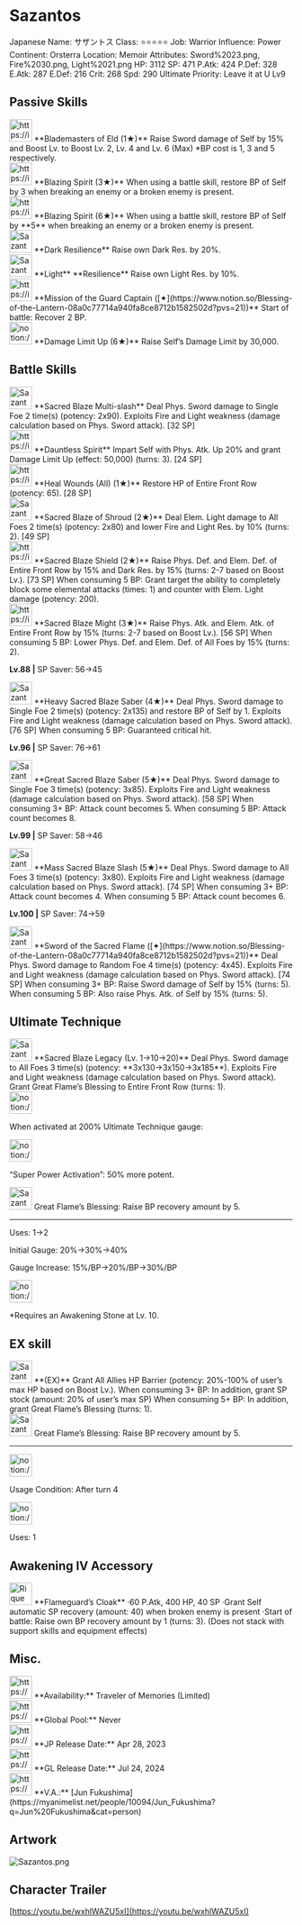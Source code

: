 # Sazantos

Japanese Name: サザントス
Class: ⭐️⭐️⭐️⭐️⭐️
Job: Warrior
Influence: Power
Continent: Orsterra
Location: Memoir
Attributes: Sword%2023.png, Fire%2030.png, Light%2021.png
HP: 3112
SP: 471
P.Atk: 424
P.Def: 328
E.Atk: 287
E.Def: 216
Crit: 268
Spd: 290
Ultimate Priority: Leave it at U Lv9

## Passive Skills

<aside>
<img src="https://img.game8.jp/6930266/9ef4013c2fd6d1186affdaf752e9e693.png/show" alt="https://img.game8.jp/6930266/9ef4013c2fd6d1186affdaf752e9e693.png/show" width="40px" /> **Blademasters of Eld (1★)**
Raise Sword damage of Self by 15% and Boost Lv. to Boost Lv. 2, Lv. 4 and Lv. 6 (Max)
*BP cost is 1, 3 and 5 respectively.

</aside>

<aside>
<img src="https://img.game8.jp/6930245/12bd23b54944d9ffb9fcef8b04c3ee5f.png/show" alt="https://img.game8.jp/6930245/12bd23b54944d9ffb9fcef8b04c3ee5f.png/show" width="40px" /> **Blazing Spirit (3★)**
When using a battle skill, restore BP of Self by 3 when breaking an enemy or a broken enemy is present.

<aside>
<img src="https://img.game8.jp/6930245/12bd23b54944d9ffb9fcef8b04c3ee5f.png/show" alt="https://img.game8.jp/6930245/12bd23b54944d9ffb9fcef8b04c3ee5f.png/show" width="40px" /> **Blazing Spirit (6★)**
When using a battle skill, restore BP of Self by **5** when breaking an enemy or a broken enemy is present.

</aside>

</aside>

<aside>
<img src="Sazantos%20a84bb990a2964b3c8a4bdcc48cbd0e45/Dark_Resilience.png" alt="Sazantos%20a84bb990a2964b3c8a4bdcc48cbd0e45/Dark_Resilience.png" width="40px" /> **Dark Resilience**
Raise own Dark Res. by 20%.

</aside>

<aside>
<img src="Sazantos%20a84bb990a2964b3c8a4bdcc48cbd0e45/Light_Resilience.png" alt="Sazantos%20a84bb990a2964b3c8a4bdcc48cbd0e45/Light_Resilience.png" width="40px" /> **Light** **Resilience**
Raise own Light Res. by 10%.

</aside>

<aside>
<img src="https://img.game8.jp/6930245/12bd23b54944d9ffb9fcef8b04c3ee5f.png/show" alt="https://img.game8.jp/6930245/12bd23b54944d9ffb9fcef8b04c3ee5f.png/show" width="40px" /> **Mission of the Guard Captain ([✦](https://www.notion.so/Blessing-of-the-Lantern-08a0c77714a940fa8ce8712b1582502d?pvs=21))**
Start of battle: Recover 2 BP.

</aside>

<aside>
<img src="notion://custom_emoji/2482af5e-3bb7-4af8-a110-df4150e44521/17debbc6-5396-80a6-933a-007af3a7f551" alt="notion://custom_emoji/2482af5e-3bb7-4af8-a110-df4150e44521/17debbc6-5396-80a6-933a-007af3a7f551" width="40px" /> **Damage Limit Up (6★)**
Raise Self’s Damage Limit by 30,000.

</aside>

## Battle Skills

<aside>
<img src="Sazantos%20a84bb990a2964b3c8a4bdcc48cbd0e45/Sword.png" alt="Sazantos%20a84bb990a2964b3c8a4bdcc48cbd0e45/Sword.png" width="40px" /> **Sacred Blaze Multi-slash**
Deal Phys. Sword damage to Single Foe 2 time(s) (potency: 2x90). Exploits Fire and Light weakness (damage calculation based on Phys. Sword attack). [32 SP]

</aside>

<aside>
<img src="https://img.game8.jp/6909195/fb1af3b553f4112d4403e0f7452fd2a2.png/show" alt="https://img.game8.jp/6909195/fb1af3b553f4112d4403e0f7452fd2a2.png/show" width="40px" /> **Dauntless Spirit**
Impart Self with Phys. Atk. Up 20% and grant Damage Limit Up (effect: 50,000) (turns: 3). [24 SP]

</aside>

<aside>
<img src="https://img.game8.jp/6909197/4eaa54be6aac9c9c4a1b006531ef1771.png/show" alt="https://img.game8.jp/6909197/4eaa54be6aac9c9c4a1b006531ef1771.png/show" width="40px" /> **Heal Wounds (All) (1★)**
Restore HP of Entire Front Row (potency: 65). [28 SP]

</aside>

<aside>
<img src="Sazantos%20a84bb990a2964b3c8a4bdcc48cbd0e45/Light.png" alt="Sazantos%20a84bb990a2964b3c8a4bdcc48cbd0e45/Light.png" width="40px" /> **Sacred Blaze of Shroud (2★)**
Deal Elem. Light damage to All Foes 2 time(s) (potency: 2x80) and lower Fire and Light Res. by 10% (turns: 2). [49 SP]

</aside>

<aside>
<img src="https://img.game8.jp/6909195/fb1af3b553f4112d4403e0f7452fd2a2.png/show" alt="https://img.game8.jp/6909195/fb1af3b553f4112d4403e0f7452fd2a2.png/show" width="40px" /> **Sacred Blaze Shield (2★)**
Raise Phys. Def. and Elem. Def. of Entire Front Row by 15% and Dark Res. by 15% (turns: 2-7 based on Boost Lv.). [73 SP]
When consuming 5 BP: Grant target the ability to completely block some elemental attacks (times: 1) and counter with Elem. Light damage (potency: 200).

</aside>

<aside>
<img src="https://img.game8.jp/6909195/fb1af3b553f4112d4403e0f7452fd2a2.png/show" alt="https://img.game8.jp/6909195/fb1af3b553f4112d4403e0f7452fd2a2.png/show" width="40px" /> **Sacred Blaze Might (3★)**
Raise Phys. Atk. and Elem. Atk. of Entire Front Row by 15% (turns: 2-7 based on Boost Lv.). [56 SP]
When consuming 5 BP: Lower Phys. Def. and Elem. Def. of All Foes by 15% (turns: 2).

**Lv.88 |** SP Saver: 56→45

</aside>

<aside>
<img src="Sazantos%20a84bb990a2964b3c8a4bdcc48cbd0e45/Sword%201.png" alt="Sazantos%20a84bb990a2964b3c8a4bdcc48cbd0e45/Sword%201.png" width="40px" /> **Heavy Sacred Blaze Saber (4★)**
Deal Phys. Sword damage to Single Foe 2 time(s) (potency: 2x135) and restore BP of Self by 1. Exploits Fire and Light weakness (damage calculation based on Phys. Sword attack). [76 SP]
When consuming 5 BP: Guaranteed critical hit.

**Lv.96 |** SP Saver: 76→61

</aside>

<aside>
<img src="Sazantos%20a84bb990a2964b3c8a4bdcc48cbd0e45/Sword%202.png" alt="Sazantos%20a84bb990a2964b3c8a4bdcc48cbd0e45/Sword%202.png" width="40px" /> **Great Sacred Blaze Saber (5★)**
Deal Phys. Sword damage to Single Foe 3 time(s) (potency: 3x85). Exploits Fire and Light weakness (damage calculation based on Phys. Sword attack). [58 SP]
When consuming 3+ BP: Attack count becomes 5.
When consuming 5 BP: Attack count becomes 8.

**Lv.99 |** SP Saver: 58→46

</aside>

<aside>
<img src="Sazantos%20a84bb990a2964b3c8a4bdcc48cbd0e45/Sword%203.png" alt="Sazantos%20a84bb990a2964b3c8a4bdcc48cbd0e45/Sword%203.png" width="40px" /> **Mass Sacred Blaze Slash (5★)**
Deal Phys. Sword damage to All Foes 3 time(s) (potency: 3x80). Exploits Fire and Light weakness (damage calculation based on Phys. Sword attack). [74 SP]
When consuming 3+ BP: Attack count becomes 4.
When consuming 5 BP: Attack count becomes 6.

**Lv.100 |** SP Saver: 74→59

</aside>

<aside>
<img src="Sazantos%20a84bb990a2964b3c8a4bdcc48cbd0e45/Sword%203.png" alt="Sazantos%20a84bb990a2964b3c8a4bdcc48cbd0e45/Sword%203.png" width="40px" /> **Sword of the Sacred Flame ([✦](https://www.notion.so/Blessing-of-the-Lantern-08a0c77714a940fa8ce8712b1582502d?pvs=21))**
Deal Phys. Sword damage to Random Foe 4 time(s) (potency: 4x45). Exploits Fire and Light weakness (damage calculation based on Phys. Sword attack). [74 SP]
When consuming 3+ BP: Raise Sword damage of Self by 15% (turns: 5).
When consuming 5 BP: Also raise Phys. Atk. of Self by 15% (turns: 5).

</aside>

## Ultimate Technique

<aside>
<img src="Sazantos%20a84bb990a2964b3c8a4bdcc48cbd0e45/Sword%204.png" alt="Sazantos%20a84bb990a2964b3c8a4bdcc48cbd0e45/Sword%204.png" width="40px" /> **Sacred Blaze Legacy (Lv. 1→10→20)**
Deal Phys. Sword damage to All Foes 3 time(s) (potency: **3x130→3x150→3x185**). Exploits Fire and Light weakness (damage calculation based on Phys. Sword attack). Grant Great Flame’s Blessing to Entire Front Row (turns: 1).

<aside>
<img src="notion://custom_emoji/2482af5e-3bb7-4af8-a110-df4150e44521/137ebbc6-5396-80a2-a199-007a067e9993" alt="notion://custom_emoji/2482af5e-3bb7-4af8-a110-df4150e44521/137ebbc6-5396-80a2-a199-007a067e9993" width="40px" />

When activated at 200% Ultimate Technique gauge:

<aside>
<img src="notion://custom_emoji/2482af5e-3bb7-4af8-a110-df4150e44521/193ebbc6-5396-8035-8eea-007a52e85f9d" alt="notion://custom_emoji/2482af5e-3bb7-4af8-a110-df4150e44521/193ebbc6-5396-8035-8eea-007a52e85f9d" width="40px" />

“Super Power Activation”: 50% more potent.

</aside>

</aside>

<aside>
<img src="Sazantos%20a84bb990a2964b3c8a4bdcc48cbd0e45/Great_Flames_Blessing.png" alt="Sazantos%20a84bb990a2964b3c8a4bdcc48cbd0e45/Great_Flames_Blessing.png" width="40px" /> Great Flame’s Blessing: Raise BP recovery amount by 5.

</aside>

---

Uses:
1→2

Initial Gauge:
20%→30%→40%

Gauge Increase:
15%/BP→20%/BP→30%/BP

<aside>
<img src="notion://custom_emoji/2482af5e-3bb7-4af8-a110-df4150e44521/182ebbc6-5396-80af-9978-007ac248795b" alt="notion://custom_emoji/2482af5e-3bb7-4af8-a110-df4150e44521/182ebbc6-5396-80af-9978-007ac248795b" width="40px" />

*Requires an Awakening Stone at Lv. 10.

</aside>

</aside>

## EX skill

<aside>
<img src="Sazantos%20a84bb990a2964b3c8a4bdcc48cbd0e45/Barrier.png" alt="Sazantos%20a84bb990a2964b3c8a4bdcc48cbd0e45/Barrier.png" width="40px" /> **(EX)**
Grant All Allies HP Barrier (potency: 20%-100% of user’s max HP based on Boost Lv.).
When consuming 3+ BP: In addition, grant SP stock (amount: 20% of user’s max SP)
When consuming 5+ BP: In addition, grant Great Flame’s Blessing (turns: 1).

<aside>
<img src="Sazantos%20a84bb990a2964b3c8a4bdcc48cbd0e45/Great_Flames_Blessing.png" alt="Sazantos%20a84bb990a2964b3c8a4bdcc48cbd0e45/Great_Flames_Blessing.png" width="40px" /> Great Flame’s Blessing: Raise BP recovery amount by 5.

</aside>

---

<aside>
<img src="notion://custom_emoji/2482af5e-3bb7-4af8-a110-df4150e44521/137ebbc6-5396-802c-b9bc-007a54884b6f" alt="notion://custom_emoji/2482af5e-3bb7-4af8-a110-df4150e44521/137ebbc6-5396-802c-b9bc-007a54884b6f" width="40px" />

Usage Condition: After turn 4

</aside>

<aside>
<img src="notion://custom_emoji/2482af5e-3bb7-4af8-a110-df4150e44521/137ebbc6-5396-80ba-9f36-007a936447ac" alt="notion://custom_emoji/2482af5e-3bb7-4af8-a110-df4150e44521/137ebbc6-5396-80ba-9f36-007a936447ac" width="40px" />

Uses: 1

</aside>

</aside>

## Awakening IV Accessory

<aside>
<img src="Rique%2003cb41beb766464083f85e40d3bfaf82/Awakening_IV.png" alt="Rique%2003cb41beb766464083f85e40d3bfaf82/Awakening_IV.png" width="40px" /> **Flameguard’s Cloak**
·60 P.Atk, 400 HP, 40 SP
·Grant Self automatic SP recovery (amount: 40) when broken enemy is present
·Start of battle: Raise own BP recovery amount by 1 (turns: 3). (Does not stack with support skills and equipment effects)

</aside>

## Misc.

<aside>
<img src="https://www.notion.so/icons/gift_gray.svg" alt="https://www.notion.so/icons/gift_gray.svg" width="40px" /> **Availability:** Traveler of Memories (Limited)

</aside>

<aside>
<img src="https://www.notion.so/icons/globe_gray.svg" alt="https://www.notion.so/icons/globe_gray.svg" width="40px" /> **Global Pool:** Never

</aside>

<aside>
<img src="https://www.notion.so/icons/calendar_red.svg" alt="https://www.notion.so/icons/calendar_red.svg" width="40px" /> **JP Release Date:**
Apr 28, 2023

</aside>

<aside>
<img src="https://www.notion.so/icons/calendar_blue.svg" alt="https://www.notion.so/icons/calendar_blue.svg" width="40px" /> **GL Release Date:**
Jul 24, 2024

</aside>

<aside>
<img src="https://www.notion.so/icons/microphone_gray.svg" alt="https://www.notion.so/icons/microphone_gray.svg" width="40px" /> **V.A.:** [Jun Fukushima](https://myanimelist.net/people/10094/Jun_Fukushima?q=Jun%20Fukushima&cat=person)

</aside>

## Artwork

![Sazantos.png](Sazantos%20a84bb990a2964b3c8a4bdcc48cbd0e45/Sazantos.png)

## Character Trailer

[https://youtu.be/wxhlWAZU5xI](https://youtu.be/wxhlWAZU5xI)